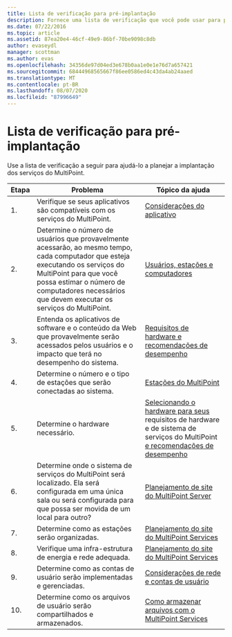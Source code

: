 ```yaml
---
title: Lista de verificação para pré-implantação
description: Fornece uma lista de verificação que você pode usar para planejar a implantação do MultiPoint Services
ms.date: 07/22/2016
ms.topic: article
ms.assetid: 87ea20e4-46cf-49e9-86bf-70be9098c8db
author: evaseydl
manager: scottman
ms.author: evas
ms.openlocfilehash: 34356de97d04ed3e678b0aa1e0e1e76d7a657421
ms.sourcegitcommit: 68444968565667f86ee0586ed4c43da4ab24aaed
ms.translationtype: MT
ms.contentlocale: pt-BR
ms.lasthandoff: 08/07/2020
ms.locfileid: "87996649"
---
```

# <a name="predeployment-checklist"></a>Lista de verificação para pré-implantação
Use a lista de verificação a seguir para ajudá-lo a planejar a implantação dos serviços do MultiPoint.

|Etapa|Problema|Tópico da ajuda|
|--------|---------|--------------|
|1.|Verifique se seus aplicativos são compatíveis com os serviços do MultiPoint.|[Considerações do aplicativo](Application-Considerations.md)|
|2.|Determine o número de usuários que provavelmente acessarão, ao mesmo tempo, cada computador que esteja executando os serviços do MultiPoint para que você possa estimar o número de computadores necessários que devem executar os serviços do MultiPoint.|[Usuários, estações e computadores](MultiPoint-services-Site-Planning.md#users-stations-and-computers)|
|3.|Entenda os aplicativos de software e o conteúdo da Web que provavelmente serão acessados pelos usuários e o impacto que terá no desempenho do sistema.|[Requisitos de hardware e recomendações de desempenho](hardware-and-performance-recommendations.md)|
|4.|Determine o número e o tipo de estações que serão conectadas ao sistema.|[Estações do MultiPoint](MultiPoint-services-Stations.md)|
|5.|Determine o hardware necessário.|[Selecionando o hardware para seus](./select-hardware-mps.md) requisitos de hardware e de sistema de serviços do MultiPoint [e recomendações de desempenho](hardware-and-performance-recommendations.md)|
|6.|Determine onde o sistema de serviços do MultiPoint será localizado. Ela será configurada em uma única sala ou será configurada para que possa ser movida de um local para outro?|[Planejamento de site do MultiPoint Server](MultiPoint-services-Site-Planning.md)|
|7.|Determine como as estações serão organizadas.|[Planejamento do site do MultiPoint Services](MultiPoint-services-Site-Planning.md)|
|8.|Verifique uma infra-estrutura de energia e rede adequada.|[Planejamento do site do MultiPoint Services](MultiPoint-services-Site-Planning.md)|
|9.|Determine como as contas de usuário serão implementadas e gerenciadas.|[Considerações de rede e contas de usuário](Network-Considerations-and-User-Accounts.md)|
|10.|Determine como os arquivos de usuário serão compartilhados e armazenados.|[Como armazenar arquivos com o MultiPoint Services](Storing-Files-with-MultiPoint-services.md)|